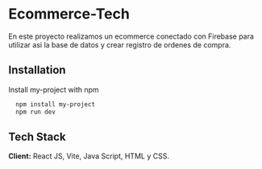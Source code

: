 
# Ecommerce-Tech

En este proyecto realizamos un ecommerce conectado con Firebase para utilizar asi la base de datos y crear registro de ordenes de compra.





## Installation

Install my-project with npm

```bash
  npm install my-project
  npm run dev
```

    
## Tech Stack

**Client:** React JS, Vite, Java Script, HTML y CSS.

